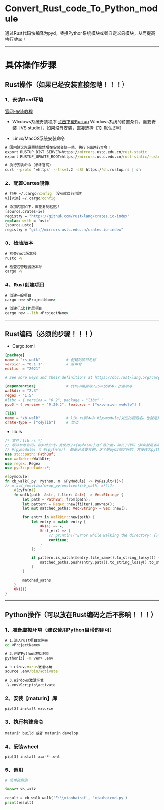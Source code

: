 # Convert_Rust_code_To_Python_module
通过Rust代码快编译为pyd，替换Python系统模块或者自定义的模块，从而提高执行效率！

------
# 具体操作步骤

## Rust操作（如果已经安装直接忽略！！！）

### 1、安装Rust环境

[官网-安装教程](https://www.rust-lang.org/zh-CN/tools/install "官网-安装教程")

- Windows系统安装程序
[点击下载Rustup](https://static.rust-lang.org/rustup/dist/x86_64-pc-windows-msvc/rustup-init.exe "Windows系统的Rustup")
Windows系统的前置条件，需要安装【VS studio】，如果没有安装，直接选择【1】默认即可！

- Linux/MacOS系统安装命令
```cmd
# 国内建议先设置镜像然后在安装会快一些，执行下面两行命令！
export RUSTUP_DIST_SERVER=https://mirrors.ustc.edu.cn/rust-static
export RUSTUP_UPDATE_ROOT=https://mirrors.ustc.edu.cn/rust-static/rustup

# 执行安装命令（参考官网）
curl --proto '=https' --tlsv1.2 -sSf https://sh.rustup.rs | sh
```
### 2、配置Cartes镜像
```cmd
# 打开 ~/.cargo/config  没有就自行创建
vi[vim] ~/.cargo/config

# 添加内容如下，直接复制粘贴！
[source.crates-io]
registry = "https://github.com/rust-lang/crates.io-index"
replace-with = 'ustc'
[source.ustc]
registry = "git://mirrors.ustc.edu.cn/crates.io-index"
```
### 3、检验版本
```cmd
# 检查rust版本号
rustc -V

# 检查包管理器版本号
cargo -V
```

### 4、Rust创建项目
```cmd
# 创建一般项目
cargo new <ProjectName>

# 创建(lib)扩展项目
cargo new --lib <ProjectName>
```
------
## Rust编码（必须的步骤！！！）
- Cargo.toml
```toml
[package]
name = "rs_walk"            # 创建的项目名称
version = "0.1.1"           # 版本号
edition = "2021"

# See more keys and their definitions at https://doc.rust-lang.org/cargo/reference/manifest.html

[dependencies]              # 代码中需要导入的库及版本，按需填写
walkdir = "2.3"
regex = "1.5"
#libc = { version = "0.2", package = "libc" }
pyo3 = { version = "0.20.2", features = ["extension-module"] }

[lib]
name = "xb_walk"            # lib.rs脚本中 #[pymodule]对应的函数名，也就是用于封装为wheel包的包名也是Python引用的包名
crate-type = ["cdylib"]     # 勿动
```
- lib.rs
```rust
/* 文件：lib.rs */
// 写法参考官网，有多种方式，我使用了#[pyfn(m)]这个语法糖，简化了代码（其实就是省略了`m.add_function(wrap_pyfunction!(xb_walk, m)?)?;`与函数的返回值）
// #[pymodule] 与 #[pyfn(m)]  都是必须要写的，这个是pyO3规定好的，方便转为python可以调用的格式！
use std::path::PathBuf;
use walkdir::WalkDir;
use regex::Regex;
use pyo3::prelude::*;

#[pymodule]
fn xb_walk(_py: Python, m: &PyModule) -> PyResult<()>{
// m.add_function(wrap_pyfunction!(xb_walk, m)?)?;
    #[pyfn(m)]
    fn walk(path: &str, filter: &str) -> Vec<String> {
        let path = PathBuf::from(path);
        let pattern = Regex::new(filter).unwrap();
        let mut matched_paths: Vec<String> = Vec::new();

        for entry in WalkDir::new(path) {
            let entry = match entry {
                Ok(e) => e,
                Err(_err) => {
                    // println!("Error while walking the directory: {}", err);
                    continue;
                }
            };

            if pattern.is_match(&entry.file_name().to_string_lossy()) {
                matched_paths.push(entry.path().to_string_lossy().to_string());
            }
        }

        matched_paths
    }
    Ok(())
}
```
------
## Python操作（可以放在Rust编码之后不影响！！！）
### 1、准备虚拟环境（建议使用Python自带的即可）
```cmd
# 1.进入rust项目文件夹
cd <ProjectName>

# 2.创建Python虚拟环境
python[3] -m venv .env

# 3.Linux/MacOS激活环境
source .env/bin/activate

# 3.Windows激活环境
.\.env\Scripts\activate
```
### 2、安装【maturin】库
`pip[3] install maturin`

### 3、执行构建命令
`maturin build 或者 maturin develop`

### 4、安装wheel
`pip[3] install xxx-*-.whl`

### 5、调用
```python
# 简单的案例

import xb_walk

result = xb_walk.walk('E:\\xiaobaisaf', 'xiaobaicmd.py')
print(result)
```
